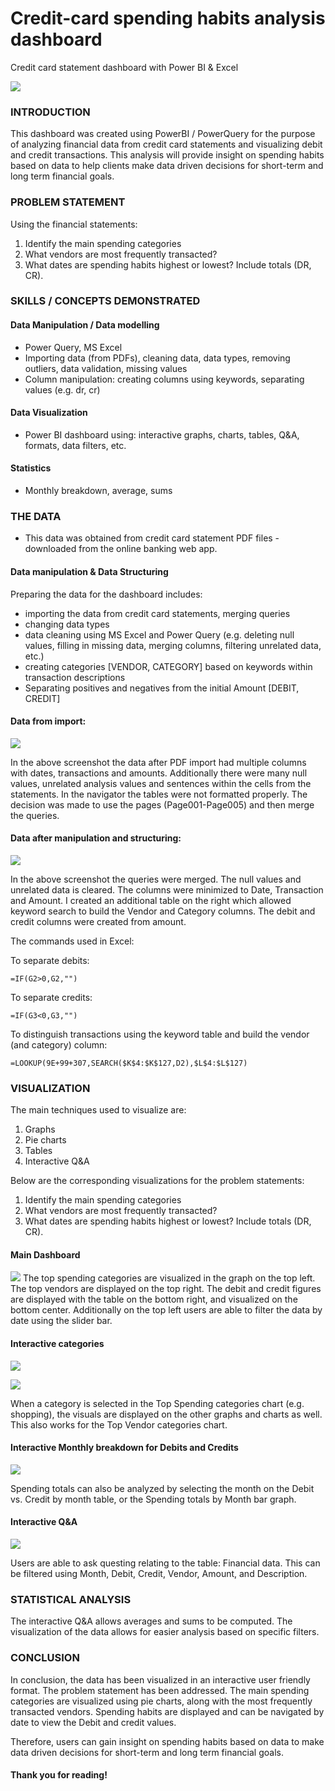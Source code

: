 

# Credit-card spending habits analysis dashboard
Credit card statement dashboard with Power BI &amp; Excel

![](bannerpbixl.jpg)

### INTRODUCTION
This dashboard was created using PowerBI / PowerQuery for the purpose of analyzing financial data from credit card statements and visualizing debit and credit transactions. This analysis will provide insight on spending habits based on data to help clients make data driven decisions for short-term and long term financial goals. 

### PROBLEM STATEMENT
Using the financial statements: 
1. Identify the main spending categories
2. What vendors are most frequently transacted?
3. What dates are spending habits highest or lowest? Include totals (DR, CR).

### SKILLS / CONCEPTS DEMONSTRATED

#### Data Manipulation / Data modelling
- Power Query, MS Excel
- Importing data (from PDFs), cleaning data, data types, removing outliers, data validation, missing values
- Column manipulation: creating columns using keywords, separating values (e.g. dr, cr)

#### Data Visualization
- Power BI dashboard using: interactive graphs, charts, tables, Q&A, formats, data filters, etc.

#### Statistics
- Monthly breakdown, average, sums

### THE DATA
- This data was obtained from credit card statement PDF files - downloaded from the online banking web app.

#### Data manipulation & Data Structuring
Preparing the data for the dashboard includes:
- importing the data from credit card statements, merging queries
- changing data types
- data cleaning using MS Excel and Power Query (e.g. deleting null values, filling in missing data, merging columns, filtering unrelated data, etc.)
- creating categories [VENDOR, CATEGORY] based on keywords within transaction descriptions
- Separating positives and negatives from the initial Amount [DEBIT, CREDIT]

#### Data from import: 
![](visualsDashboard/e1.PNG)

In the above screenshot the data after PDF import had multiple columns with dates, transactions and amounts. Additionally there were many null values, unrelated analysis values and sentences within the cells from the statements. In the navigator the tables were not formatted properly. The decision was made to use the pages (Page001-Page005) and then merge the queries. 

#### Data after manipulation and structuring:
![](visualsDashboard/e2.PNG)

In the above screenshot the queries were merged. The null values and unrelated data is cleared. The columns were minimized to Date, Transaction and Amount. I created an additional table on the right which allowed keyword search to build the Vendor and Category columns. The debit and credit columns were created from amount. 

The commands used in Excel:

To separate debits:
``` excel
=IF(G2>0,G2,"")
```

To separate credits:
``` excel
=IF(G3<0,G3,"")
```

To distinguish transactions using the keyword table and build the vendor (and category) column:

``` excel
=LOOKUP(9E+99+307,SEARCH($K$4:$K$127,D2),$L$4:$L$127)
```

### VISUALIZATION
The main techniques used to visualize are:
1. Graphs
2. Pie charts
3. Tables
4. Interactive Q&A

Below are the corresponding visualizations for the problem statements:

1. Identify the main spending categories
2. What vendors are most frequently transacted?
3. What dates are spending habits highest or lowest? Include totals (DR, CR).

#### Main Dashboard

![](visualsDashboard/s1.PNG)
The top spending categories are visualized in the graph on the top left. The top vendors are displayed on the top right. The debit and credit figures are displayed with the table on the bottom right, and visualized on the bottom center. Additionally on the top left users are able to filter the data by date using the slider bar. 

#### Interactive categories 

![](visualsDashboard/s2.PNG)

![](visualsDashboard/s3.PNG)

When a category is selected in the Top Spending categories chart (e.g. shopping), the visuals are displayed on the other graphs and charts as well. This also works for the Top Vendor categories chart.

#### Interactive Monthly breakdown for Debits and Credits

![](visualsDashboard/s4.PNG)

Spending totals can also be analyzed by selecting the month on the Debit vs. Credit by month table, or the Spending totals by Month bar graph.

#### Interactive Q&A 

![](visualsDashboard/s5.PNG)

Users are able to ask questing relating to the table: Financial data. This can be filtered using Month, Debit, Credit, Vendor, Amount, and Description. 

### STATISTICAL ANALYSIS

The interactive Q&A allows averages and sums to be computed. The visualization of the data allows for easier analysis based on specific filters.

### CONCLUSION

In conclusion, the data has been visualized in an interactive user friendly format. The problem statement has been addressed.
The main spending categories are visualized using pie charts, along with the most frequently transacted vendors. Spending habits are displayed and can be navigated by date to view the Debit and credit values.

Therefore, users can gain insight on spending habits based on data to make data driven decisions for short-term and long term financial goals. 

#### Thank you for reading!
